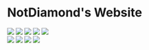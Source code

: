 # NotDiamond's Website
[![](https://img.shields.io/github/stars/xItzDiamondx/website?color=blue&style=flat-square)](https://github.com/xItzDiamondx/website/stargazers) 
[![](https://img.shields.io/github/forks/xItzDiamondx/website?color=blue&style=flat-square)](https://github.com/xItzDiamondx/website/network/members)
[![](https://img.shields.io/github/watchers/xItzDiamondx/website?color=blue&style=flat-square)](https://github.com/xItzDiamondx/website/watchers) 
[![](https://img.shields.io/github/issues/xItzDiamondx/website?color=green&style=flat-square)](https://github.com/xItzDiamondx/website/issues) 
[![](https://img.shields.io/github/issues-pr/xItzDiamondx/website?color=green&style=flat-square)](https://github.com/xItzDiamondx/website/pulls)   
[![](https://img.shields.io/github/v/release/xItzDiamondx/website?style=flat-square&logo=github&logoColor=white&label=version&color=181717)](https://github.com/xItzDiamondx/website/releases)
[![](https://img.shields.io/github/downloads/xItzDiamondx/website/total?style=flat-square&logo=github&logoColor=white&label=downloads&color=181717)](https://github.com/xItzDiamondx/website/releases)
[![](https://img.shields.io/badge/discuss-on_github-181717.svg?style=flat-square)](https://github.com/xItzDiamondx/website/discussions)
[![](https://img.shields.io/badge/website-xitzdiamondx.github.io-logo.png?style=flat-square)](https://xitzdiamondx.github.io)
